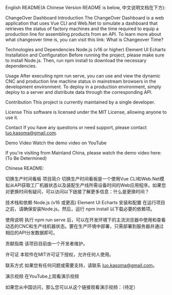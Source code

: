 English README(A Chinese Version README is below, 中文说明文档在下方):

ChangeOver Dashboard
Introduction
The ChangeOver Dashboard is a web application that uses Vue CLI and Web.Net to simulate a dashboard that retrieves the status of factory machines and the time required to equip a production line for assembling products from an API. To learn more about what changeover time is, you can visit this link: What is Changeover Time?

Technologies and Dependencies
Node.js (v16 or higher)
Element UI
Echarts
Installation and Configuration
Before running the project, please make sure to install Node.js. Then, run npm install to download the necessary dependencies.

Usage
After executing npm run serve, you can use and view the dynamic CNC and production line machine status in mainstream browsers in the development environment. To deploy in a production environment, simply deploy to a server and distribute data through the corresponding API.

Contribution
This project is currently maintained by a single developer.

License
This software is licensed under the MIT License, allowing anyone to use it.

Contact
If you have any questions or need support, please contact luo.kasoma@gmail.com.

Demo Video
Watch the demo video on YouTube

If you're visiting from Mainland China, please watch the demo video here: (To Be Determined)

Chinese README:

切换生产时间看板
项目简介
切换生产时间看板是一个使用Vue CLI和Web.Net模拟从API获取工厂机器状态以及装配生产线所需设备时间的Web应用程序。如果您对更换时间有疑问，可以访问以下链接了解更多信息：什么是更换时间？

技术栈和依赖
Node.js (v16 或更高)
Element UI
Echarts
安装和配置
在运行项目之前，请确保安装Node.js。然后，运行 npm install 以下载必要的依赖项。

使用说明
执行 npm run serve 后，可以在开发环境下的主流浏览器中使用和查看动态的CNC和生产线机器状态。要在生产环境中部署，只需部署到服务器并通过相应的API分发数据即可。

贡献指南
该项目目前由一个开发者维护。

许可证
本软件在MIT许可证下授权，允许任何人使用。

联系方式
如果您有任何问题或需要支持，请联系 luo.kasoma@gmail.com。

演示视频
在YouTube上观看演示视频

如果您从中国访问，那么您可以从这个链接观看演示视频：（待定）
